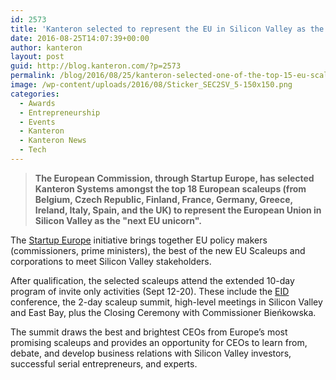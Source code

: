 ```yaml
---
id: 2573
title: 'Kanteron selected to represent the EU in Silicon Valley as the "next EU unicorn"'
date: 2016-08-25T14:07:39+00:00
author: kanteron
layout: post
guid: http://blog.kanteron.com/?p=2573
permalink: /blog/2016/08/25/kanteron-selected-one-of-the-top-15-eu-scaleups-representing-the-eu-in-silicon-valley-as-the-next-eu-unicorn/
image: /wp-content/uploads/2016/08/Sticker_SEC2SV_5-150x150.png
categories:
  - Awards
  - Entrepreneurship
  - Events
  - Kanteron
  - Kanteron News
  - Tech
---
```

> **The European Commission, through Startup Europe, has selected Kanteron Systems amongst the top 18 European scaleups (from Belgium, Czech Republic, Finland, France, Germany, Greece, Ireland, Italy, Spain, and the UK) to represent the European Union in Silicon Valley as the "next EU unicorn".**

The <a href="http://sec2sv.com/" target="_blank">Startup Europe</a> initiative brings together EU policy makers (commissioners, prime ministers), the best of the new EU Scaleups and corporations to meet Silicon Valley stakeholders.

After qualification, the selected scaleups attend the extended 10-day program of invite only activities (Sept 12-20). These include the <a href="http://eid.mindthebridge.com/" target="_blank">EID</a> conference, the 2-day scaleup summit, high-level meetings in Silicon Valley and East Bay, plus the Closing Ceremony with Commissioner Bieńkowska.

The summit draws the best and brightest CEOs from Europe’s most promising scaleups and provides an opportunity for CEOs to learn from, debate, and develop business relations with Silicon Valley investors, successful serial entrepreneurs, and experts.